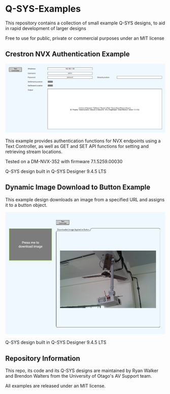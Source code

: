# Q-SYS-Examples

This repository contains a collection of small example Q-SYS designs, to aid in rapid development of larger designs

Free to use for public, private or commercial purposes under an MIT license

## Crestron NVX Authentication Example

![NVX Authentication Example](https://raw.githubusercontent.com/University-of-Otago-AV-Support/Q-SYS-Examples/main/NVX%20Authentication%20Example/Crestron%20NVX%20Authentication%20Example.png)

This example provides authentication functions for NVX endpoints using a Text Controller, as well as GET and SET API functions for setting and retrieving stream locations.

Tested on a DM-NVX-352 with firmware 7.1.5259.00030

Q-SYS design built in Q-SYS Designer 9.4.5 LTS

## Dynamic Image Download to Button Example

This example design downloads an image from a specified URL and assigns it to a button object. 

![Dynamic Image Download to Button Example Screenshot URL](https://raw.githubusercontent.com/University-of-Otago-AV-Support/Q-SYS-Examples/main/Dynamic%20Image%20Download%20to%20Button%20Example/Dynamic%20Image%20Download%20To%20Button%20Example.jpg)

Q-SYS design built in Q-SYS Designer 9.4.5 LTS

## Repository Information

This repo, its code and its Q-SYS designs are maintained by Ryan Walker and Brendon Walters from the University of Otago's AV Support team.

All examples are released under an MIT license.
